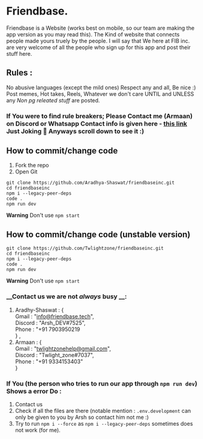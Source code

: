 # Friendbase.
Friendbase is a Website (works best on mobile, so our team are making the app version as you may read this).
The Kind of website that connects people made yours truely by the people. I will say that We here at FIB inc. are very welcome of all the people who sign up for this app and post their stuff here.

## Rules : 
No abusive languages (except the mild ones)
Respect any and all,
Be nice :)
Post memes, Hot takes, Reels, Whatever we don't care UNTIL and UNLESS any *Non pg releated stuff* are posted.

### If You were to find rule breakers; Please Contact me (Armaan) on Discord or Whatsapp Contact info is given here - [this link](https://www.youtube.com/watch?v=dQw4w9WgXcQ) Just Joking 🤣 Anyways scroll down to see it :)
## How to commit/change code
1) Fork the repo
2) Open Git
```
git clone https://github.com/Aradhya-Shaswat/friendbaseinc.git
cd friendbaseinc
npm i --legacy-peer-deps
code .
npm run dev
```
__Warning__ Don't use `npm start`

## How to commit/change code (unstable version)
```
git clone https://github.com/Twlightzone/friendbaseinc.git
cd friendbaseinc
npm i --legacy-peer-deps
code .
npm run dev
```
__Warning__ Don't use `npm start`

### __Contact us we are not *always* busy __:
  1) Aradhy-Shaswat : { <br />
  Gmail : "info@friendbase.tech", <br />
  Discord : "Arsh_DEV#7525", <br />
  Phone : "+91 7903950219 <br />
  } , <br />
  2) Armaan : { <br />
  Gmail : "twlightzonehelp@gmail.com", <br />
  Discord : "Twlight_zone#7037", <br />
  Phone : "+91 9334153403" <br />
  }


### If You (the person who tries to run our app through `npm run dev`) Shows a error Do :
1) Contact us 
2) Check if all the files are there (notable mention : `.env.development` can only be given to you by Arsh so contact him not me :)
3) Try to run `npm i --force` as `npm i --legacy-peer-deps` sometimes does not work (for me).
